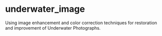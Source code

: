 # underwater_image
Using image enhancement and color correction techniques for restoration and improvement of Underwater Photographs.

